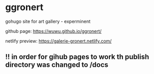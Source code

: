 # ggronert
gohugo site for art gallery - experminent


github page: https://wuwu.github.io/ggronert/

netlify preview: https://galerie-gronert.netlify.com/


## !! in order for gihub pages to work th publish directory was changed to /docs